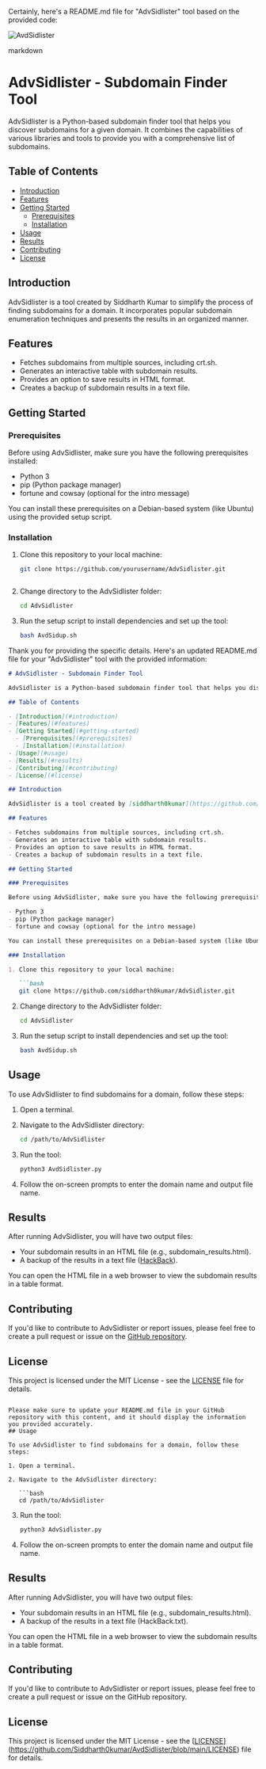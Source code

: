 Certainly, here's a README.md file for "AdvSidlister" tool based on the provided code:

![AvdSidlister](https://github.com/Siddharth0kumar/AvdSidlister/assets/89460704/31137e5e-b2c5-4937-a0a1-f07acdb58b3c)

markdown
# AdvSidlister - Subdomain Finder Tool

AdvSidlister is a Python-based subdomain finder tool that helps you discover subdomains for a given domain. It combines the capabilities of various libraries and tools to provide you with a comprehensive list of subdomains.

## Table of Contents

- [Introduction](#introduction)
- [Features](#features)
- [Getting Started](#getting-started)
  - [Prerequisites](#prerequisites)
  - [Installation](#installation)
- [Usage](#usage)
- [Results](#results)
- [Contributing](#contributing)
- [License](#license)

## Introduction

AdvSidlister is a tool created by Siddharth Kumar to simplify the process of finding subdomains for a domain. It incorporates popular subdomain enumeration techniques and presents the results in an organized manner.

## Features

- Fetches subdomains from multiple sources, including crt.sh.
- Generates an interactive table with subdomain results.
- Provides an option to save results in HTML format.
- Creates a backup of subdomain results in a text file.

## Getting Started

### Prerequisites

Before using AdvSidlister, make sure you have the following prerequisites installed:

- Python 3
- pip (Python package manager)
- fortune and cowsay (optional for the intro message)

You can install these prerequisites on a Debian-based system (like Ubuntu) using the provided setup script.

### Installation

1. Clone this repository to your local machine:

   ```bash
   git clone https://github.com/yourusername/AdvSidlister.git
```

   ```

2. Change directory to the AdvSidlister folder:

   ```bash
   cd AdvSidlister
   ```

3. Run the setup script to install dependencies and set up the tool:

   ```bash
   bash AvdSidup.sh
   ```
Thank you for providing the specific details. Here's an updated README.md file for your "AdvSidlister" tool with the provided information:

```markdown
# AdvSidlister - Subdomain Finder Tool

AdvSidlister is a Python-based subdomain finder tool that helps you discover subdomains for a given domain. It combines the capabilities of various libraries and tools to provide you with a comprehensive list of subdomains.

## Table of Contents

- [Introduction](#introduction)
- [Features](#features)
- [Getting Started](#getting-started)
  - [Prerequisites](#prerequisites)
  - [Installation](#installation)
- [Usage](#usage)
- [Results](#results)
- [Contributing](#contributing)
- [License](#license)

## Introduction

AdvSidlister is a tool created by [siddharth0kumar](https://github.com/siddharth0kumar) to simplify the process of finding subdomains for a domain. It incorporates popular subdomain enumeration techniques and presents the results in an organized manner.

## Features

- Fetches subdomains from multiple sources, including crt.sh.
- Generates an interactive table with subdomain results.
- Provides an option to save results in HTML format.
- Creates a backup of subdomain results in a text file.

## Getting Started

### Prerequisites

Before using AdvSidlister, make sure you have the following prerequisites installed:

- Python 3
- pip (Python package manager)
- fortune and cowsay (optional for the intro message)

You can install these prerequisites on a Debian-based system (like Ubuntu) using the provided setup script.

### Installation

1. Clone this repository to your local machine:

   ```bash
   git clone https://github.com/siddharth0kumar/AdvSidlister.git
   ```

2. Change directory to the AdvSidlister folder:

   ```bash
   cd AdvSidlister
   ```

3. Run the setup script to install dependencies and set up the tool:

   ```bash
   bash AvdSidup.sh
   ```

## Usage

To use AdvSidlister to find subdomains for a domain, follow these steps:

1. Open a terminal.

2. Navigate to the AdvSidlister directory:

   ```bash
   cd /path/to/AdvSidlister
   ```

3. Run the tool:

   ```bash
   python3 AvdSidlister.py
   ```

4. Follow the on-screen prompts to enter the domain name and output file name.

## Results

After running AdvSidlister, you will have two output files:

- Your subdomain results in an HTML file (e.g., subdomain_results.html).
- A backup of the results in a text file ([HackBack](HackBack)).

You can open the HTML file in a web browser to view the subdomain results in a table format.

## Contributing

If you'd like to contribute to AdvSidlister or report issues, please feel free to create a pull request or issue on the [GitHub repository](https://github.com/siddharth0kumar/AdvSidlister).

## License

This project is licensed under the MIT License - see the [LICENSE](https://github.com/Siddharth0kumar/AvdSidlister/blob/main/LICENSE) file for details.
```

Please make sure to update your README.md file in your GitHub repository with this content, and it should display the information you provided accurately.
## Usage

To use AdvSidlister to find subdomains for a domain, follow these steps:

1. Open a terminal.

2. Navigate to the AdvSidlister directory:

   ```bash
   cd /path/to/AdvSidlister
   ```

3. Run the tool:

   ```bash
   python3 AdvSidlister.py
   ```

4. Follow the on-screen prompts to enter the domain name and output file name.

## Results

After running AdvSidlister, you will have two output files:

- Your subdomain results in an HTML file (e.g., subdomain_results.html).
- A backup of the results in a text file (HackBack.txt).

You can open the HTML file in a web browser to view the subdomain results in a table format.

## Contributing

If you'd like to contribute to AdvSidlister or report issues, please feel free to create a pull request or issue on the GitHub repository.

## License

This project is licensed under the MIT License - see the [[LICENSE](LICENSE)](https://github.com/Siddharth0kumar/AvdSidlister/blob/main/LICENSE) file for details.
```
